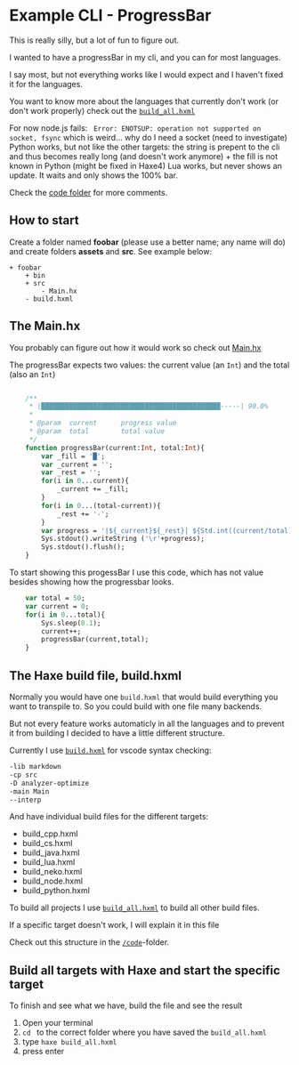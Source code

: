 # Example CLI - ProgressBar


This is really silly, but a lot of fun to figure out.

I wanted to have a progressBar in my cli, and you can for most languages.


I say most, but not everything works like I would expect and I haven't fixed it for the languages.

You want to know more about the languages that currently don't work (or don't work properly) check out the [`build_all.hxml`](/code/build_all.hxml)


For now node.js fails: ` Error: ENOTSUP: operation not supported on socket, fsync` which is weird... why do I need a socket (need to investigate)
Python works, but not like the other targets: the string is prepent to the cli and thus becomes really long (and doesn't work anymore) + the fill is not known in Python (might be fixed in Haxe4)
Lua works, but never shows an update. It waits and only shows the 100% bar.


Check the [code folder](/code) for more comments.






## How to start

Create a folder named **foobar** (please use a better name; any name will do) and create folders **assets** and **src**.
See example below:

```
+ foobar
	+ bin
	+ src
		- Main.hx
	- build.hxml
```



## The Main.hx

You probably can figure out how it would work so check out [Main.hx](code/src/Main.hx)

The progressBar expects two values: the current value (an `Int`) and the total (also an `Int`)

```haxe

	/**
	 * |█████████████████████████████████████████████-----| 90.0%
	 *
	 * @param  current 		progress value
	 * @param  total   		total value
	 */
	function progressBar(current:Int, total:Int){
		var _fill = '█';
		var _current = '';
		var _rest = '';
		for(i in 0...current){
			_current += _fill;
		}
		for(i in 0...(total-current)){
			_rest += '-';
		}
		var progress = '|${_current}${_rest}| ${Std.int((current/total)*100)}%';
		Sys.stdout().writeString ('\r'+progress);
		Sys.stdout().flush();
	}
```

To start showing this progessBar I use this code, which has not value besides showing how the progressbar looks.

```haxe
	var total = 50;
	var current = 0;
	for(i in 0...total){
		Sys.sleep(0.1);
		current++;
		progressBar(current,total);
	}

```




## The Haxe build file, build.hxml

Normally you would have one `build.hxml` that would build everything you want to transpile to.
So you could build with one file many backends.

But not every feature works automaticly in all the languages and to prevent it from building I decided to have a little different structure.

Currently I use [`build.hxml`](/code/build.hxml) for vscode syntax checking:

```bash
-lib markdown
-cp src
-D analyzer-optimize
-main Main
--interp
```

And have individual build files for the different targets:

- build_cpp.hxml
- build_cs.hxml
- build_java.hxml
- build_lua.hxml
- build_neko.hxml
- build_node.hxml
- build_python.hxml

To build all projects I use [`build_all.hxml`](/code/build_all.hxml) to build all other build files.

If a specific target doesn't work, I will explain it in this file


Check out this structure in the [`/code`](/code)-folder.



## Build all targets with Haxe and start the specific target

To finish and see what we have, build the file and see the result

1. Open your terminal
2. `cd ` to the correct folder where you have saved the `build_all.hxml`
3. type `haxe build_all.hxml`
4. press enter



